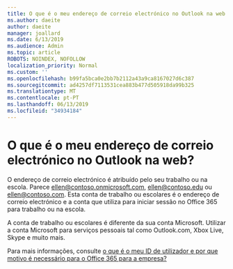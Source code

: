 ```yaml
---
title: O que é o meu endereço de correio electrónico no Outlook na web
ms.author: daeite
author: daeite
manager: joallard
ms.date: 6/13/2019
ms.audience: Admin
ms.topic: article
ROBOTS: NOINDEX, NOFOLLOW
localization_priority: Normal
ms.custom: ''
ms.openlocfilehash: b99fa5bca0e2bb7b2112a43a9ca8167027d6c387
ms.sourcegitcommit: ad4257df7113531cea883b477d505918da99b325
ms.translationtype: MT
ms.contentlocale: pt-PT
ms.lasthandoff: 06/13/2019
ms.locfileid: "34934184"
---
```

# <a name="what-is-my-email-address-in-outlook-on-the-web"></a>O que é o meu endereço de correio electrónico no Outlook na web?

O endereço de correio electrónico é atribuído pelo seu trabalho ou na escola. Parece ellen@contoso.onmicrosoft.com, ellen@contoso.edu ou ellen@contoso.com. Esta conta de trabalho ou escolares é o endereço de correio electrónico e a conta que utiliza para iniciar sessão no Office 365 para trabalho ou na escola.

A conta de trabalho ou escolares é diferente da sua conta Microsoft. Utilizar a conta Microsoft para serviços pessoais tal como Outlook.com, Xbox Live, Skype e muito mais.

Para mais informações, consulte [o que é o meu ID de utilizador e por que motivo é necessário para o Office 365 para a empresa?](https://support.office.com/article/37da662b-5da6-4b56-a091-2731b2ecc8b4)